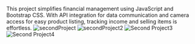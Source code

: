 This project simplifies financial management using JavaScript and Bootstrap CSS. With API integration for data communication and camera access for easy product listing, tracking income and selling items is effortless.
![secondProject](https://github.com/TrifunTomevski/Project-JavaScript/assets/141524033/85375c54-b1e4-4da2-8318-4d8748075bb8)
![secondProject2](https://github.com/TrifunTomevski/Project-JavaScript/assets/141524033/0b05f8ed-c6e8-4f12-be8d-5b0002fb237a)
![Second Project3](https://github.com/TrifunTomevski/Project-JavaScript/assets/141524033/87d4a826-2c5a-4473-ba8f-6b53e0468895)
![Second Project4](https://github.com/TrifunTomevski/Project-JavaScript/assets/141524033/40c8d6af-c950-4335-9099-764da800474e)
